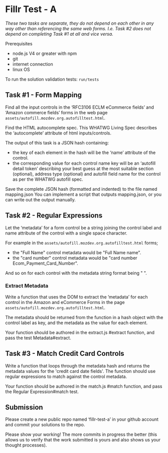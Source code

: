 # Fillr Test - A

_These two tasks are separate, they do not depend on each other in any way other than referencing the same web forms. I.e. Task #2 does not depend on completing Task #1 at all and vice versa._

Prerequisites

- node.js V4 or greater with npm
- git
- internet connection
- linux OS

To run the solution validation tests: `run/tests`

## Task #1 - Form Mapping

Find all the input controls in the ‘RFC3106 ECLM eCommerce fields’ and ‘Amazon commerce fields’ forms in the web page `assets/autofill.mozdev.org.autofilltest.html`.

Find the HTML autocomplete spec.  This WHATWG Living Spec describes the ‘autocomplete’ attribute of html inputs/controls.

The output of this task is a JSON hash containing:
- the key of each element in the hash will be the ‘name’ attribute of the control.
- the corresponding value for each control name key will be an ‘autofill detail token’ describing your best guess at the most suitable section (optional), address type (optional) and autofill field name for the control as per the WHATWG autofill spec.

Save the complete JSON hash (formatted and indented) to the file named mapping.json
You can implement a script that outputs mapping.json, or you can write out the output manually.

## Task #2 - Regular Expressions

Let the ‘metadata’ for a form control be a string joining the control label and name attribute of the control with a single space character.

For example in the `assets/autofill.mozdev.org.autofilltest.html` forms;

- the "Full Name" control metadata would be "Full Name name".
- the "card number" control metadata would be "card number Ecom_Payment_Card_Number".

And so on for each control with the metadata string format being "<label> <name>".

### Extract Metadata

Write a function that uses the DOM to extract the ’metadata’ for each control in the Amazon and eCommerce Forms in the page `assets/autofill.mozdev.org.autofilltest.html`.

The metadata should be returned from the function in a hash object with the control label as key, and the metadata as the value for each element.

Your function should be authored in the extract.js #extract function, and pass the test Metadata#extract.

## Task #3 - Match Credit Card Controls

Write a function that loops through the metadata hash and returns the metadata values for the 'credit card date fields'.  The function should use regular expressions to match against the control metadata.

Your function should be authored in the match.js #match function, and pass the Regular Expression#match test.

## Submission

Please create a new public repo named ‘fillr-test-a’ in your github account and commit your solutions to the repo.

Please show your working! The more commits in progress the better (this allows us to verify that the work submitted is yours and also shows us your thought processes).